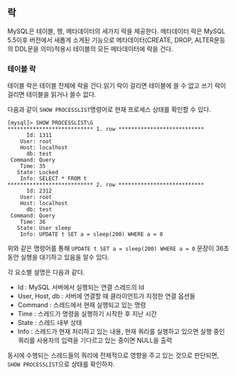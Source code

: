 ## 락
MySQL은 테이블, 행, 메타데이터의 세가지 락을 제공한다.
메타데이터 락은 MySQL 5.5이후 버전에서 새롭게 소게된 기능으로
메타데이터(CREATE, DROP, ALTER문등의 DDL문을 의미)적용시 테이블의 모든 메타데이터에 락을 건다.

### 테이블 락
테이블 락은 테이블 전체에 락을 건다.읽기 락이 걸리면 테이블에 쓸 수 없고 쓰기 락이 걸리면 테이블을 읽거나 쓸수 없다.

다음과 같이 ```SHOW PROCESSLIST```명령어로 현재 프로세스 상태를 확인할 수 있다.
```MySQL
[mysql]> SHOW PROCESSLIST\G
*************************** 1. row ***************************
      Id: 1311
    User: root
    Host: localhost
      db: test
 Command: Query
    Time: 35
   State: Locked
    Info: SELECT * FROM t
*************************** 2. row ***************************
      Id: 2312
    User: root
    Host: localhost
      db: test
 Command: Query
    Time: 36
   State: User sleep
    Info: UPDATE t SET a = sleep(200) WHERE a = 0
```
위와 같은 명령어를 통해 ```UPDATE t SET a = sleep(200) WHERE a = 0``` 문장이 36초 동안 실행을 대기하고 있음을 알수 있다.

각 요소별 설명은 다음과 같다.
- Id : MySQL 서버에서 실행되는 연결 스레드의 Id
- User, Host, db : 서버에 연결할 때 클라이언트가 지정한 연결 옵션들
- Command : 스레드에서 현재 실행되고 있는 명령
- Time : 스레드가 명령을 실행하기 시작한 후 지난 시간
- State : 스레드 내부 상태
- Info : 스레드가 현재 처리하고 있는 내용, 현재 쿼리를 실행하고 있으면 실행 중인 쿼리를 사용자의 입력을 기다르고 있는 중이면 NULL을 출력

동시에 수행되는 스레드들의 쿼리에 전체적으로 영향을 주고 있는 것으로 판단되면, ```SHOW PROCESSLIST```으로 상태를 확인하자.
